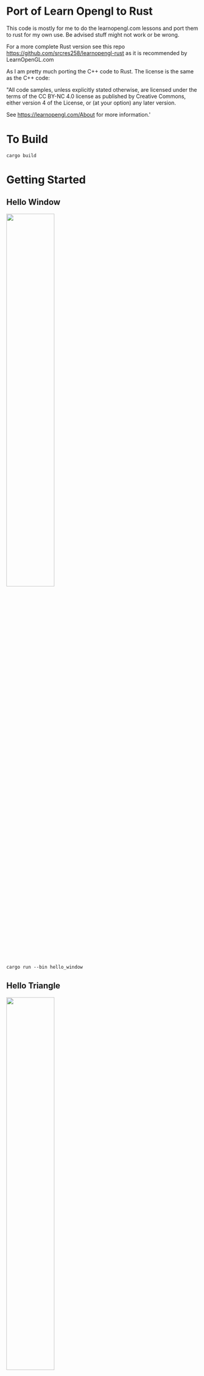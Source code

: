 # Port of Learn Opengl to Rust

This code is mostly for me to do the learnopengl.com lessons and port them to rust for my own use. Be advised stuff might not work or be wrong.

For a more complete Rust version see this repo https://github.com/srcres258/learnopengl-rust as it is recommended by LearnOpenGL.com

As I am pretty much porting the C++ code to Rust. The license is the same as the C++ code:

"All code samples, unless explicitly stated otherwise, are licensed under the terms of the CC BY-NC 4.0 license as published by Creative Commons, either version 4 of the License, or (at your option) any later version.

See https://learnopengl.com/About for more information.'


# To Build
    cargo build

# Getting Started

## Hello Window
<img src="/screenshots/01_hello_window.png" width="50%">

    cargo run --bin hello_window

## Hello Triangle
<img src="/screenshots/02_hello_triangle.png" width="50%">

    cargo run --bin hello_triangle

## Hello Triangle Indexed
<img src="/screenshots/03_hello_triangle_indexed.png" width="50%">
<img src="/screenshots/03_hello_triangle_indexed_wireframe.png" width="50%">

    cargo run --bin hello_triangle_indexed

## Hello Triangle - Exercise 1
<img src="/screenshots/04_hello_triangle_exercise_01.png" width="50%">

    cargo run --bin hello_triangle_exercise_01

## Hello Triangle - Exercise 2
<img src="/screenshots/05_hello_triangle_exercise_02.png" width="50%">

    cargo run --bin hello_triangle_exercise_02

## Hello Triangle - Exercise 3
<img src="/screenshots/06_hello_triangle_exercise_03.png" width="50%">

    cargo run --bin hello_triangle_exercise_03

## Shaders - Uniforms
<img src="/screenshots/07_shaders.png" width="50%">

    cargo run --bin shaders

## Shaders - Shader attributes
<img src="/screenshots/08_shaders_attributes.png" width="50%">

    cargo run --bin shaders    

## Shaders - Shader Object
<img src="/screenshots/09_shaders_object.png" width="50%">
This example uses a build script to copy shaders to the folder so you have to run it in place.

    cd learn_opengl/01_getting_started/09_shaders_object
    cargo run

## Shaders - Exercise 1
<img src="/screenshots/10_shaders_exercise_01.png" width="50%">
This example uses a build script to copy shaders to the folder so you have to run it in place.

    cd learn_opengl/01_getting_started/10_shaders_exercise_01
    cargo run

## Shaders - Exercise 2
<img src="/screenshots/11_shaders_exercise_02.png" width="50%">
This example uses a build script to copy shaders to the folder so you have to run it in place.

    cd learn_opengl/01_getting_started/11_shaders_exercise_02
    cargo run

## Shaders - Exercise 3
<img src="/screenshots/12_shaders_exercise_03.png" width="50%">
This example uses a build script to copy shaders to the folder so you have to run it in place.

    cd learn_opengl/01_getting_started/12_shaders_exercise_03
    cargo run    

## Textures
<img src="/screenshots/13_textures.png" width="50%">
This example uses a build script to copy shaders/textures to the folder so you have to run it in place.

    cd learn_opengl/01_getting_started/13_textures
    cargo run    